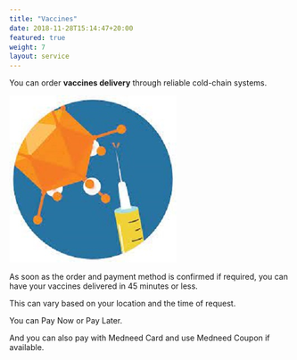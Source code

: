 ```yaml
---
title: "Vaccines"
date: 2018-11-28T15:14:47+20:00
featured: true
weight: 7
layout: service
---
```


You can order **vaccines delivery** through reliable cold-chain systems.

![Vaccine Supply](/images/illustrations/vaccine.jpg)

As soon as the order and payment method is confirmed if required, you can have your vaccines delivered in 45 minutes or less. 

This can vary based on your location and the time of request.

You can Pay Now or Pay Later.

And you can also pay with Medneed Card and use Medneed Coupon if available.




